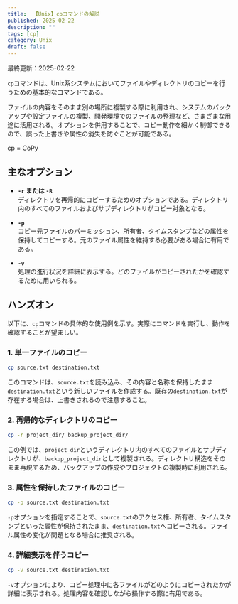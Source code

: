 ```yaml
---
title:  【Unix】cpコマンドの解説
published: 2025-02-22
description: ""
tags: [cp]
category: Unix
draft: false
---
```

最終更新：2025-02-22


`cp`コマンドは、Unix系システムにおいてファイルやディレクトリのコピーを行うための基本的なコマンドである。

ファイルの内容をそのまま別の場所に複製する際に利用され、システムのバックアップや設定ファイルの複製、開発環境でのファイルの整理など、さまざまな用途に活用される。オプションを併用することで、コピー動作を細かく制御できるので、誤った上書きや属性の消失を防ぐことが可能である。

cp = CoPy

## 主なオプション

- **`-r` または `-R`**  
  ディレクトリを再帰的にコピーするためのオプションである。ディレクトリ内のすべてのファイルおよびサブディレクトリがコピー対象となる。

- **`-p`**  
  コピー元ファイルのパーミッション、所有者、タイムスタンプなどの属性を保持してコピーする。元のファイル属性を維持する必要がある場合に有用である。

- **`-v`**  
  処理の進行状況を詳細に表示する。どのファイルがコピーされたかを確認するために用いられる。


## ハンズオン

以下に、`cp`コマンドの具体的な使用例を示す。実際にコマンドを実行し、動作を確認することが望ましい。

### 1. 単一ファイルのコピー

```bash
cp source.txt destination.txt
```

このコマンドは、`source.txt`を読み込み、その内容と名称を保持したまま`destination.txt`という新しいファイルを作成する。既存の`destination.txt`が存在する場合は、上書きされるので注意すること。

### 2. 再帰的なディレクトリのコピー

```bash
cp -r project_dir/ backup_project_dir/
```

この例では、`project_dir`というディレクトリ内のすべてのファイルとサブディレクトリが、`backup_project_dir`として複製される。ディレクトリ構造をそのまま再現するため、バックアップの作成やプロジェクトの複製時に利用される。

### 3. 属性を保持したファイルのコピー

```bash
cp -p source.txt destination.txt
```

`-p`オプションを指定することで、`source.txt`のアクセス権、所有者、タイムスタンプといった属性が保持されたまま、`destination.txt`へコピーされる。ファイル属性の変化が問題となる場合に推奨される。

### 4. 詳細表示を伴うコピー

```bash
cp -v source.txt destination.txt
```

`-v`オプションにより、コピー処理中に各ファイルがどのようにコピーされたかが詳細に表示される。処理内容を確認しながら操作する際に有用である。

